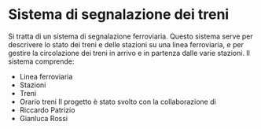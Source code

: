 # Sistema di segnalazione dei treni
Si tratta di un sistema di segnalazione ferroviaria. Questo sistema serve per 
descrivere lo stato dei treni e delle stazioni su una linea ferroviaria, e per gestire la circolazione dei 
treni in arrivo e in partenza dalle varie stazioni.
Il sistema comprende:
- Linea ferroviaria
- Stazioni
- Treni
- Orario treni
Il progetto è stato svolto con la collaborazione di
- Riccardo Patrizio
- Gianluca Rossi
